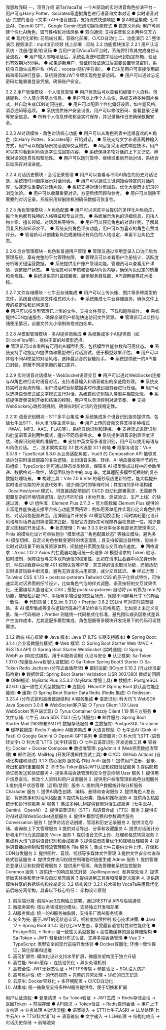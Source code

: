 我思故我码
一、项目介绍
语Ta(VacaTa) 一个AI驱动的实时语音角色扮演平台 - 用户可与Harry Potter、Socrates等虚拟角色进行语音和文本对话
● 实时语音对话: 完整的语音→文本→AI→语音链路，支持流式快速响应
● 多AI模型集成: 七牛云AI、OpenAI GPT、Google Gemini无缝切换功能模式
● 自定义角色: 用户可创建个性化AI角色，调节性格和对话风格
● 双向通信: 支持语音和文本两种交互方式
● 现代化架构: 前后端分离，容器化部署，CI/CD自动化
二、功能演示
2.1 整体演示
视频演示：mp4演示视频
线上部署：网址
2.2 功能模块演示
2.2.1 用户认证系统 - 注册/登录/验证码
● 当用户访问VocaTa平台时，系统将引导其完成身份认证流程。
● 用户输入邮箱地址后，系统会发送6位数字验证码到指定邮箱，验证码有效期为5分钟。
● 如果是新用户，验证码验证通过后需要设置登录密码，系统将自动生成用户名（格式：vocata-随机字符串）。
● 已注册用户可直接使用邮箱和密码进行登录，系统将颁发JWT令牌实现免登录访问。
● 用户可以通过忘记密码功能重置登录凭据，确保账户安全。

2.2.2 用户管理模块 - 个人信息管理
● 用户登录后可以查看和编辑个人资料，包括昵称、个人简介等基本信息。
● 用户可以上传个人头像，系统支持多种图片格式，并自动生成CDN访问链接。
● 用户可以配置个性化偏好设置，如主题风格、消息通知等选项。
● 系统提供账户安全设置，用户可以修改密码、查看登录记录等安全信息。
● 所有个人信息修改都会实时保存，并记录操作日志确保数据安全。

2.2.3 AI对话模块 - 角色对话核心功能
● 用户可以从角色列表中选择喜欢的AI角色（如Harry Potter、Socrates等）开始对话。
● 系统支持文字和语音两种输入方式，用户可以根据场景灵活选择交互模式。
● AI回复采用流式响应技术，用户可以实时看到AI角色逐字生成回答内容。
● 系统保持多轮对话的上下文记忆，确保对话的连贯性和智能性。
● 用户可以随时暂停、继续或重新开始对话，系统会自动保存对话进度。

2.2.4 对话历史模块 - 会话记录管理
● 用户可以查看与不同AI角色的历史对话记录，系统按时间倒序展示对话列表。
● 用户可以通过关键词搜索特定的对话内容，快速定位重要的对话片段。
● 系统支持对话分页加载，优化大量历史记录的浏览体验。
● 用户可以收藏重要对话，方便后续回顾和参考。
● 用户可以删除不需要的对话记录，系统采用软删除机制确保数据可恢复性。

2.2.5 角色管理模块 - AI角色配置
● 用户可以浏览平台提供的多样化AI角色库，每个角色都有独特的人格特征和专业背景。
● 系统展示角色的详细信息，包括人物介绍、擅长领域、对话风格等特性。
● 用户可以预览角色的对话样例，了解其回复风格和知识水平。
● 系统支持角色评价功能，用户可以为喜欢的角色点赞或评分。
● 管理员可以创建新角色或编辑现有角色的人格设定，丰富平台角色生态。

2.2.6 后台管理模块 - 角色和普通用户管理
● 管理员通过专用登录入口访问后台管理系统，享有完整的平台管理权限。
● 管理员可以查看用户注册统计、活跃度分析等关键运营数据。
● 系统提供用户账户管理功能，管理员可以查看用户详情、调整账户状态。
● 管理员可以审核和管理AI角色内容，确保角色设定的质量和合规性。
● 系统提供实时监控面板，展示服务器性能、API调用量等技术指标。

2.2.7 文件存储模块 - 七牛云存储集成
● 用户可以上传头像、图片等多种类型的文件，系统自动检测文件格式和大小。
● 系统集成七牛云存储服务，确保文件上传的稳定性和访问速度。  
● 用户可以按类型管理已上传的文件，支持文件预览、下载和删除操作。
● 系统提供CDN加速服务，确保全球用户都能快速访问文件资源。 
● 管理员可以监控存储使用情况，设置文件大小限制和格式白名单。

2.2.8 AI模型管理模块 - 多AI提供商集成
● 系统集成多个AI提供商（如SiliconFlow等），提供丰富的AI模型选择。  
● 管理员可以查看所有可用的AI模型列表，包括模型性能参数和可用状态。
● 系统支持手动指定AI提供商和模型进行对话测试，便于模型效果评估。
● 用户可以体验不同AI模型的对话风格，选择最适合的智能助手。
● 系统提供统一的API接口封装，屏蔽不同提供商的接口差异。

2.2.9 实时语音对话模块 - WebSocket语音交互
● 用户可以通过WebSocket连接与AI角色进行实时语音对话，支持语音输入和语音输出的全链路处理。
● 系统支持实时音频流传输，用户说话时音频数据实时传送到服务器进行处理。
● 用户可以选择语音模式或文字模式进行对话，系统自动识别输入类型并相应处理。
● 系统提供音频录制开始和结束的控制，用户可以灵活控制对话节奏。
● 支持WebSocket心跳检测机制，确保长时间对话的连接稳定性。

2.2.10 语音识别模块 - STT多平台集成
● 系统集成多个语音识别服务提供商，包括七牛云STT、科大讯飞等主流平台。
● 用户上传的音频文件支持多种格式（WAV、MP3、AAC、FLAC等），系统自动识别和转换。
● 支持流式语音识别和批量语音识别两种模式，适应不同场景需求。
● 系统提供语音识别置信度评估，确保识别结果的准确性。
● 支持中英文等多语言识别，用户可以使用母语与AI角色对话。
三、技术架构实现
3.1 技术选型
3.1.1 前端
● 框架与语言：Vue 3.5.18 + TypeScript 5.8.0
从业务适配角度，Vue3 的 Composition API 能够灵活拆分实时语音链路的复杂逻辑，比如语音采集、转译、AI 响应接收等环节的代码组织；TypeScript 则可通过静态类型检查，保障多 AI 模型集成过程中的参数传递、数据格式一致性，降低团队协作中的 bug 率，尤其适配多模型切换时的复杂数据处理场景。
● 构建工具：Vite 7.0.6
Vite 的毫秒级热更新特性，能大幅提升实时语音功能的开发迭代效率，减少调试时的等待时间；其支持的多环境构建（local/test/prod 模式），可直接适配项目的 CI/CD 自动化部署需求，无需额外配置复杂的环境切换逻辑，助力不同阶段（本地开发、测试验证、生产上线）的快速过渡。
● UI 组件库：Element Plus 2.11.3 + 官方图标库
Element Plus 提供的丰富组件能快速支撑平台核心功能页面搭建：例如用表单组件实现自定义角色的性格、对话风格配置界面，用弹窗组件开发多 AI 模型切换面板；同时其轻量化设计风格与对话界面的简洁需求匹配，搭配官方图标库可保障界面视觉统一性，减少自定义图标的开发成本。
● 状态管理：Pinia 3.0.3
针对平台多维度状态管理需求，Pinia 的模块化设计可单独划分 “模型状态”“角色配置状态” 等独立模块，避免多 AI 模型切换、自定义角色参数变更时的状态混乱；且支持按需加载特性，能减少实时对话场景下的首屏资源体积，间接提升页面加载与交互响应速度。
● 网络请求：Axios 1.12.2
Axios 的拦截器功能可统一处理多 AI 模型请求的 Token 验证、超时控制，保障语音与文本双向通信的稳定性，比如在请求拦截器中添加身份标识，响应拦截器中处理 401 权限失效等异常；其支持的请求取消功能，还能适配实时语音链路中断场景，避免无效请求占用资源，减少交互延迟。
● 样式方案：Tailwind CSS 4.1.13 + postcss-pxtorem
Tailwind CSS 的原子化样式特性，可快速实现对话界面的细节设计，比如角色气泡的样式调整、语音按钮的交互效果优化，无需编写大量自定义 CSS；搭配 postcss-pxtorem 自动将 px 转换为 rem 的功能，能轻松适配 PC、平板等多端设备的交互场景，保障不同屏幕尺寸下的界面一致性。
● 代码质量：ESLint 9.31.0 + Prettier 3.6.2
ESLint 可对实时语音链路、多 AI 模型集成等复杂逻辑代码进行语法检查与风格规范，比如禁止未定义变量、统一代码缩进；Prettier 则能统一代码格式化标准，避免团队成员因格式差异产生协作成本，尤其适配多模型集成、角色配置等多模块开发场景下的代码可读性需求。

3.1.2 后端
核心框架
● Java 版本: Java 17 (LTS 长期支持版本)
● Spring Boot: 3.1.4 (企业级微服务框架)
● Web 框架:
  ○ Spring Boot Starter Web (MVC + RESTful API)
  ○ Spring Boot Starter WebSocket (实时通信)
  ○ Spring WebFlux (响应式编程，用于AI服务调用)
认证与安全
● 认证框架: Sa-Token 1.37.0 (轻量级Java权限认证框架)
  ○ Sa-Token Spring Boot3 Starter
  ○ Sa-Token Redis Jackson (分布式会话存储)
● 密码加密: BCrypt 0.10.2 (行业标准密码哈希)
● 数据验证: Spring Boot Starter Validation (JSR 303/380)
数据访问层
● ORM框架: MyBatis Plus 3.5.3.2 (MyBatis 增强工具)
● 数据库: PostgreSQL 42.6.0 (强一致性关系型数据库)
● 连接池: HikariCP (Spring Boot 默认高性能连接池)
● 缓存:
  ○ Spring Boot Starter Data Redis (Redis 集成)
  ○ Redisson 3.23.4 (分布式锁和高级数据结构)
AI服务集成
● 语音识别: 科大讯飞 WebSDK Java Speech 3.0.6
● WebSocket客户端:
  ○ Tyrus Client 1.19 (Java WebSocket 客户端实现)
  ○ Tyrus Container Grizzly Client 1.19
第三方服务
● 文件存储: 七牛云 Java SDK 7.13.1 (云存储服务)
● 邮件服务: Spring Boot Starter Mail (163邮箱SMTP)
数据存储服务
● 主数据库: PostgreSQL 15-alpine
● 缓存数据库: Redis 7-alpine
AI服务集成
● 大语言模型:
  ○ 七牛云AI (Grok-4-Fast)
  ○ Google Gemini
  ○ OpenAI GPT系列
● 语音服务:
  ○ 科大讯飞STT (语音转文字)
  ○ 科大讯飞TTS (文字转语音)
  ○ 七牛云语音识别
开发运维工具
● 容器化: Docker + Docker Compose
● 数据库管理: pgAdmin 4 (Web界面数据库管理)
● 邮件测试: MailHog (开发环境邮件测试工具)
● CI/CD: GitHub Actions (自动化构建和测试)
3.1.3 核心服务
服务名	作用
Auth 服务	1. 提供用户注册、登录、登出和密码重置服务
2. 基于Sa-Token提供JWT认证和权限验证服务
3.提供邮箱验证码发送和验证服务
4. 提供多端会话管理和安全登录控制
User 服务	1. 提供用户信息查询、修改个人资料和用户设置服务
2. 提供用户权限管理和角色分配服务
3.提供用户状态管理（启用/禁用）服务
4. 提供用户数据统计和分析服务
Character 服务	1. 提供AI角色创建、编辑、删除和查询服务
2. 提供角色人格设定、背景故事和对话风格配置
3.提供角色分类、搜索和推荐服务
4. 提供角色热度统计和排行榜服务
AI 服务	1. 集成多种LLM提供智能对话生成服务（七牛云AI、Gemini、OpenAI）
2. 提供语音识别（STT）和语音合成（TTS）服务
3.提供实时AI对话和WebSocket通信服务
4. 提供AI模型切换和参数调优服务
Conversation 服务	1. 提供对话会话创建、管理和历史记录服务
2. 提供消息存储、查询和上下文管理服务
3.提供对话导出、分享和收藏服务
4. 提供对话统计分析和用户行为追踪服务
Voice 服务	1. 提供语音文件上传、处理和格式转换服务
2. 集成科大讯飞提供语音识别和合成服务
3.提供语音质量优化和降噪处理服务
4. 提供语音播放控制和音频流管理服务
File 服务	1. 集成七牛云提供文件上传、存储和CDN分发服务
2. 提供图片、音频、视频等多媒体文件管理
3.提供文件安全检查和格式验证服务
4. 提供文件访问权限控制和临时链接生成
Admin 服务	1. 提供管理员登录认证和权限管理服务
2. 提供用户管理、角色管理和系统监控服务
Common 服务	1. 提供统一的响应格式封装（ApiResponse）和异常处理
2. 提供基础实体类和审计字段自动填充服务
3.提供通用工具类和常量定义服务
4. 提供跨模块共享的数据结构和枚举定义
3.2 结构设计
3.2.1 技术架构
VocaTa采用现代化前后端分离架构，具备以下核心特征：
架构设计原则
1. 前后端分离: 前端Vue3应用独立部署，通过RESTful API与后端通信
2. 微服务架构: 按业务领域划分模块，支持独立开发和部署
3. AI服务集成: 统一的AI服务抽象层，支持多厂商AI服务切换
4. 安全为先: 基于JWT的无状态认证，细粒度权限控制
核心技术决策:
● Java 17 + Spring Boot 3.1.4: 现代化JVM生态，享受最新语言特性和性能优化
● PostgreSQL + Redis: 强一致性关系型数据 + 高性能缓存的混合存储架构
● Sa-Token + JWT: 轻量级分布式认证，支持多端会话管理
● Vue 3 + TypeScript: 类型安全的现代前端开发体验
● Docker容器化: 环境一致性保证，简化部署和运维
  1. 高可扩展性: 模块化设计支持水平扩展，微服务架构便于独立升级
  2. 高性能: Redis缓存 + 连接池优化 + 异步处理机制
  3. 高安全性: JWT无状态认证 + HTTPS传输 + 参数验证 + SQL注入防护
  4. 高可维护性: 统一的代码规范 + 完整的异常处理 + 详细的日志记录
  5. 云原生: Docker容器化 + 多环境配置 + CI/CD自动化
  6. AI集成: 统一抽象层支持多种AI服务提供商，便于切换和扩展

用户认证流程:
● 登录请求 → Sa-Token验证 → JWT生成 → Redis存储会话 → 返回Token → 前端存储
● API请求 → Token验证 → Redis查询会话 → 用户上下文构建 → 业务处理
AI对话流程:
● 语音输入 → STT(七牛云ASR) → LLM处理(七牛云AI) → TTS(科大讯飞) → 语音输出
● 文字输入 → LLM处理 → 结构化响应 → 对话历史存储 → 前端渲染
